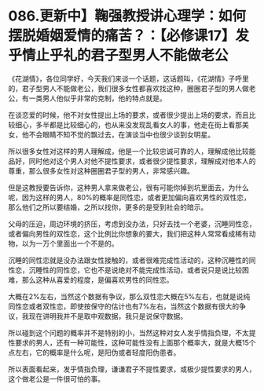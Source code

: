 # 086.更新中】鞠强教授讲心理学：如何摆脱婚姻爱情的痛苦？：【必修课17】发乎情止乎礼的君子型男人不能做老公

《花湖情》，各位同学好，今天我们来谈一个话题，这话题叫，《花湖情》子呼里的，君子型男人不能做老公，我们很多女性都喜欢找这种，圈圈君子型的男人做老公，有一类男人他似乎非常的克制，他的特点就是。

在谈恋爱的时候，他不对女性提出上场的要求，或者很少提出上场的要求，而且比较细心，多半都是比较细心的，也从来没发现乱看女人的事，他走在街上看那美女，他不会眼睛不知不觉的飘过去，在演谈当中也很少谈到女明星。

所以很多女性对这样的男人理解成，他是一个比较忠诚可靠的人，理解成他比较能品好，同时他对这个男人对他不提性要求，或者很少提性要求，理解成对他本人的尊重，那么很多女性对这种圈圈君子型的男人，非常感兴趣。

但是这教授要告诉你，这种男人拿来做老公，很有可能你掉到坑里面去，为什么呢，因为这样的男人，80%的概率是同性恋，或者更加偏向喜欢男性的双性恋，那么他们之所以要结婚，之所以找你，更多的是受到社会的暗示。

父母的压迫，周边环境的挤压，考虑到没办法，只好去找一个老婆，沉睡同性恋，或者偏向男性的双性恋，这个比例比你想象的要大，我们把这种人常常看成稀有动物，以为一万个里面出一个不是的。

沉睡的同性恋就是没办法跟女性接触的，或者很难完成性活动的，这种沉睡性的同性恋，沉睡性的同性恋，它也不是说绝对不能完成性活动，或者说只是说比较困难，那么这种从喜爱的程度，是偏喜欢男性的同性恋。

大概在2%左右，当然这个数据有争议，那么双性恋大概在5%左右，也就是说纯同性恋或者双性恋，即使按保守的估计也有7%左右，当然这个数据有很大的争议，我现在讲明我并不是取中观数据，我只是说保守数据。

所以碰到这个问题的概率并不是特别的小，当然这种对女人发乎情指负理，不太提性要求的男人，还有一种可能性，这种可能性没有上面那个概率大，就是大概15个点左右，它的概率是什么呢，是阳伪或者轻度阳伪患者。

所以表面看起来，发乎情指负理，谦谦君子不提性要求，或极少提性要求的男人，这个做老公是一件很可怕的事。